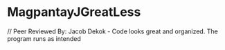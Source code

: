 # MagpantayJGreatLess

// Peer Reviewed By: Jacob Dekok - Code looks great and organized. The program runs as intended
